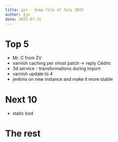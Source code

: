 ```yaml
---
title: gjn - dump file of July 2015
author: gjn
date: 2015-07-31
---
```


# Top 5

* Mr. C from ZV
* varnish caching per vhost patch -> reply Cédric
* 3d service - transformations during import
* varnish update to 4
* jenkins on new instance and make it more stable

# Next 10

* static bod

# The rest

